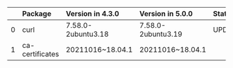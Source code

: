 <!-- markdown-link-check-disable -->

|    | Package         | Version in 4.3.0   | Version in 5.0.0   | Status   |
|---:|:----------------|:-------------------|:-------------------|:---------|
|  0 | curl            | 7.58.0-2ubuntu3.18 | 7.58.0-2ubuntu3.19 | UPDATED  |
|  1 | ca-certificates | 20211016~18.04.1   | 20211016~18.04.1   |          |